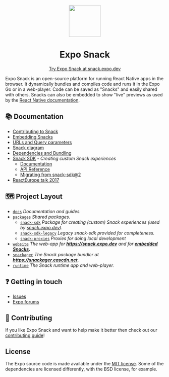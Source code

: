 <!-- Banner Image -->

<p align="center">
  <img src="./logo.svg" width="100px" />
  <h1 align="center">
    Expo Snack
  </h1>
</p>

<p align="center">
  <a href="https://snack.expo.dev">Try Expo Snack at snack.expo.dev</a>
</p>

Expo Snack is an open-source platform for running React Native apps in the browser. It dynamically bundles and compiles code and runs it in the Expo Go or in a web-player. Code can be saved as "Snacks" and easily shared with others. Snacks can also be embedded to show "live" previews as used by the [React Native documentation](https://reactnative.dev/docs/getting-started).

<!--
> Requesting snacks in bug reports gives your users an easy, lightweight way to give you a minimal, complete, and verifiable example (https://stackoverflow.com/help/minimal-reproducible-example) and allows you to spend more time fixing real issues in your project rather than staring at copy pasted code or cloning someone's repository that may or may not demonstrate a real issue with your project.
-->

## 📚 Documentation

- [Contributing to Snack](./CONTRIBUTING.md)
- [Embedding Snacks](./docs/embedding-snacks.md)
- [URLs and Query parameters](./docs/url-query-parameters.md)
- [Snack diagram](./docs/diagram/snack-diagram.md)
- [Dependencies and Bundling](./docs/dependencies-bundling.md)
- [Snack SDK](./packages/snack-sdk) *- Creating custom Snack experiences*
  - [Documentation](./docs/snack-sdk.md)
  - [API Reference](./docs/snack-sdk-api/README.md)
  - [Migrating from snack-sdk@2](./docs/snack-sdk-migration.md)
- [ReactEurope talk 2017](https://www.youtube.com/watch?v=U0vnAW4UNXE)

<!--
Internal documentation
- [Upgrade Snack to new Expo SDK](./docs/expo-sdk-upgrade.md)
-->

## 🗺 Project Layout

- [`docs`](/docs) *Documentation and guides.*
- [`packages`](/packages) *Shared packages.*
  - [`snack-sdk`](/packages/snack-sdk) *Package for creating (custom) Snack experiences (used by [snack.expo.dev](https://snack.expo.dev)).*
  - [`snack-sdk-legacy`](/packages/snack-sdk-legacy) *Legacy snack-sdk provided for completeness.*
  - [`snack-proxies`](/packages/snack-proxies) *Proxies for doing local development*
- [`website`](/website) *The web-app for **https://snack.expo.dev** and for **[embedded Snacks](https://snack.expo.dev/embedded).***
- [`snackager`](/snackager) *The Snack package bundler at **https://snackager.eascdn.net**.*
- [`runtime`](/runtime) *The Snack runtime app and web-player.*

## ❓ Getting in touch

- [Issues](https://github.com/expo/snack/issues)
- [Expo forums](https://forums.expo.dev/c/snack)

## 👏 Contributing

If you like Expo Snack and want to help make it better then check out our [contributing guide](./CONTRIBUTING.md)!

## License

The Expo source code is made available under the [MIT license](LICENSE). Some of the dependencies are licensed differently, with the BSD license, for example.
